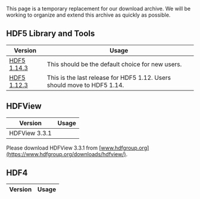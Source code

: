 This page is a temporary replacement for our download archive. We will be working to organize and extend this archive as quickly as possible. 

## HDF5 Library and Tools

| Version | Usage | 
| ---- | ----| 
| [HDF5 1.14.3](/hdf5/hdf5_1_14_3.md) | This should be the default choice for new users. | 
| [HDF5 1.12.3](/hdf5/hdf5_1_12_3.md) | This is the last release for HDF5 1.12. Users should move to HDF5 1.14. | 

## HDFView
 
| Version | Usage | 
| ---- | ----| 
| HDFView 3.3.1 | 

Please download HDFView 3.3.1 from [www.hdfgroup.org](https://www.hdfgroup.org/downloads/hdfview/). 

## HDF4 

| Version | Usage | 
| ---- | ----| 

